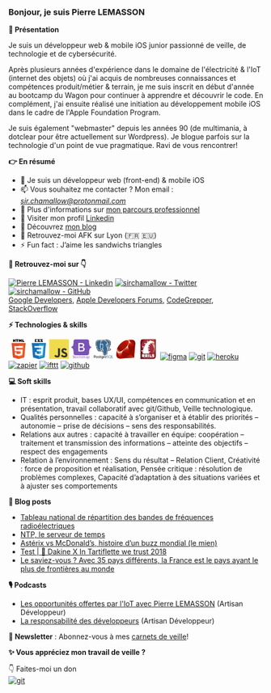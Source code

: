### Bonjour, je suis Pierre LEMASSON

**👋 Présentation**

Je suis un développeur web & mobile iOS junior passionné de veille, de technologie et de cybersécurité.

Après plusieurs années d'expérience dans le domaine de l'électricité & l'IoT (internet des objets) où j'ai acquis de nombreuses connaissances et compétences produit/métier & terrain, je me suis inscrit en début d'année au bootcamp du Wagon pour continuer à apprendre et découvrir le code. En complément, j'ai ensuite réalisé une initiation au développement mobile iOS dans le cadre de l'Apple Foundation Program.

Je suis également "webmaster" depuis les années 90 (de multimania, à dotclear pour être actuellement sur Wordpress).
Je blogue parfois sur la technologie d'un point de vue pragmatique.
Ravi de vous rencontrer!

**👉 En résumé**

- 🔭 Je suis un développeur web (front-end) & mobile iOS
- 📫 Vous souhaitez me contacter ? Mon email : [*sir.chamallow@protonmail.com*](mailto:sir.chamallow@protonmail.com)
- 💼 Plus d'informations sur [mon parcours professionnel](https://github.com/sirchamallow/profilecv)
- 📄 Visiter mon profil [Linkedin](https://www.linkedin.com/in/pierrelemasson)
- 🔗 Découvrez [mon blog](https://sir.chamallow.com)
- 📢 Retrouvez-moi AFK sur Lyon (🇫🇷 🇪🇺)
- ⚡ Fun fact : J’aime les sandwichs triangles

**🤠 Retrouvez-moi sur 👇**

<a href="https://www.linkedin.com/in/pierrelemasson" target="blank"><img src="https://img.shields.io/badge/-Pierre LEMASSON-blue?style=flat-square&logo=Linkedin&logoColor=white&link=https://www.linkedin.com/in/pierrelemasson/" alt="Pierre LEMASSON - Linkedin" /></a> <a href="https://twitter.com/sirchamallow" target="blank"><img src="https://img.shields.io/twitter/follow/sirchamallow?style=social" alt="sirchamallow - Twitter" /></a> <a href="https://github.com/sirchamallow" target="blank"><img src="https://img.shields.io/github/followers/sirchamallow?label=Github&style=social" alt="sirchamallow - GitHub" /></a>
</br>
[Google Developers](g.dev/pierrelemasson), [Apple Developers Forums](https://developer.apple.com/forums/profile/sirchamallow), [CodeGrepper](https://www.codegrepper.com/profile/sirchamallow), [StackOverflow](https://stackoverflow.com/users/3868221/sirchamallow)

**⚡ Technologies & skills**

<a href="https://developer.mozilla.org/fr/docs/Learn/HTML/Introduction_to_HTML" target="_blank" rel="noreferrer"><img src="https://raw.githubusercontent.com/devicons/devicon/master/icons/html5/html5-original-wordmark.svg" alt="html5" width="40" height="40"/></a><a href="https://developer.mozilla.org/fr/docs/Learn/CSS/First_steps" target="_blank" rel="noreferrer"><img src="https://raw.githubusercontent.com/devicons/devicon/master/icons/css3/css3-original-wordmark.svg" alt="css3" width="40" height="40"/></a><a href="https://developer.mozilla.org/fr/docs/Learn/JavaScript/First_steps" target="_blank" rel="noreferrer"><img src="https://raw.githubusercontent.com/devicons/devicon/master/icons/javascript/javascript-original.svg" alt="javascript" width="40" height="40"/></a> <a href="https://getbootstrap.com" target="_blank" rel="noreferrer"> <img src="https://raw.githubusercontent.com/devicons/devicon/master/icons/bootstrap/bootstrap-plain-wordmark.svg" alt="bootstrap" width="40" height="40"/></a> <a href="https://www.postgresql.org" target="_blank" rel="noreferrer"> <img src="https://raw.githubusercontent.com/devicons/devicon/master/icons/postgresql/postgresql-original-wordmark.svg" alt="postgresql" width="40" height="40"/></a> <a href="https://www.ruby-lang.org/en/" target="_blank" rel="noreferrer"> <img src="https://raw.githubusercontent.com/devicons/devicon/master/icons/ruby/ruby-original.svg" alt="ruby" width="40" height="40"/></a> <a href="https://rubyonrails.org" target="_blank" rel="noreferrer"> <img src="https://raw.githubusercontent.com/devicons/devicon/master/icons/rails/rails-original-wordmark.svg" alt="rails" width="40" height="40"/></a> <a href="https://www.figma.com" target="_blank" rel="noreferrer"><img src="https://www.vectorlogo.zone/logos/figma/figma-icon.svg" alt="figma" width="40" height="40"/></a> <a href="https://git-scm.com/" target="_blank" rel="noreferrer"> <img src="https://www.vectorlogo.zone/logos/git-scm/git-scm-icon.svg" alt="git" width="40" height="40"/></a> <a href="https://heroku.com" target="_blank" rel="noreferrer"> <img src="https://www.vectorlogo.zone/logos/heroku/heroku-icon.svg" alt="heroku" width="40" height="40"/></a> <a href="https://zapier.com" target="_blank" rel="noreferrer"> <img src="https://www.vectorlogo.zone/logos/zapier/zapier-icon.svg" alt="zapier" width="40" height="40"/></a> <a href="https://ifttt.com/" target="_blank" rel="noreferrer"> <img src="https://www.vectorlogo.zone/logos/ifttt/ifttt-ar21.svg" alt="ifttt" width="40" height="40"/></a> <a href="https://www.github.com" target="_blank" rel="noreferrer"><img src="https://user-images.githubusercontent.com/16926444/140777574-2e28fadc-3a50-4203-b867-c9aa2a4d7e03.png" alt="github" width="0" height="30"/></a>

**💻 Soft skills**

 - IT : esprit produit, bases UX/UI, compétences en communication et en présentation, travail collaboratif avec git/Github, Veille technologique.
 - Qualités personnelles : capacité à s’organiser et à établir des priorités – autonomie – prise de décisions – sens des responsabilités.
 - Relations aux autres : capacité à travailler en équipe: coopération – traitement et transmission des informations – atteinte des objectifs – respect des engagements
 - Relation à l’environnement : Sens du résultat – Relation Client, Créativité : force de proposition et réalisation, Pensée critique : résolution de problèmes complexes, Capacité d’adaptation à des situations variées et à ajuster ses comportements

**📝 Blog posts**

 - [Tableau national de répartition des bandes de fréquences radioélectriques](https://sir.chamallow.com/archives/2980)
 - [NTP, le serveur de temps](https://sir.chamallow.com/archives/2897)
 - [Astérix vs McDonald’s, histoire d’un buzz mondial (le mien)](https://sir.chamallow.com/archives/3107)
 - [Test | 🎒 Dakine X In Tartiflette we trust 2018](https://sir.chamallow.com/archives/1340)
 - [Le saviez-vous ? Avec 35 pays différents, la France est le pays ayant le plus de frontières au monde](https://sir.chamallow.com/archives/2588)

**🎙️ Podcasts**

 - [Les opportunités offertes par l'IoT avec Pierre LEMASSON](https://podcast.ausha.co/artisan-developpeur/les-opportunites-offertes-par-l-iot-avec-pierre-lemasson) (Artisan Développeur)
- [La responsabilité des développeurs](https://podcast.ausha.co/artisan-developpeur/la-responsabilite-des-developpeurs-avec-pierre-lemasson) (Artisan Développeur)

**📨 Newsletter** : Abonnez-vous à mes [carnets de veille](https://sirchamallow.substack.com/)!

**✨ Vous appréciez mon travail de veille ?**</p>

👇 Faites-moi un don</br>
<a href="https://www.paypal.com/donate?business=ADLAZ8EHH9JT4&no_recurring=0&currency_code=EUR" target="_blank" rel="noreferrer"><img src="https://user-images.githubusercontent.com/16926444/158174193-f57e1ad1-e524-4577-bd5a-958e09800376.svg" alt="git" width="100" height="27"/></a> 
</br>

<!-- **sirchamallow/sirchamallow** is a ✨ _special_ ✨ repository because its `README.md` (this file) appears on your GitHub profile.
